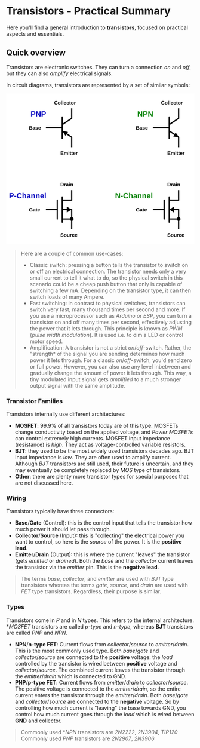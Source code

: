 # Transistors - Practical Summary
Here you'll find a general introduction to **transistors**, focused on practical aspects and essentials. 

## Quick overview
Transistors are electronic switches. They can turn a connection *on* and *off*, but they can also *amplify* electrical signals.

In circuit diagrams, transistors are represented by a set of similar symbols:

![Transistor Symbols](/Images/transistor_symbols.svg)

> Here are a couple of common use-cases:
> - Classic switch: pressing a button tells the transistor to switch on or off an electrical connection. The transistor needs only a very small current to tell it what to do, so the physical switch in this scenario could be a cheap push button that only is capable of switching a few mA. Depending on the transistor type, it can then switch loads of many Ampere.
> - Fast switching: in contrast to physical switches, transistors can switch very fast, many thousand times per second and more. If you use a microprocessor such as *Arduino* or *ESP*, you can turn a transistor on and off many times per second, effectively adjusting the power that it lets through. This principle is known as *PWM* (*pulse width modulation*). It is used i.e. to dim a LED or control motor speed.
> - Amplification: A transistor is not a strict *on*/*off*-switch. Rather, the "strength* of the signal you are sending determines how much power it lets through. For a classic *on*/*off*-switch, you'd send zero or full power. However, you can also use any level inbetween and gradually change the amount of power it lets through. This way, a tiny modulated input signal gets *amplified* to a much stronger output signal with the same amplitude.

### Transistor Families

Transistors internally use different architectures:

* **MOSFET**: 99.9% of all transistors today are of this type. MOSFETs change conductivity based on the applied voltage, and *Power MOSFETs* can control extremely high currents. MOSFET input impedance (resistance) is *high*. They act as voltage-controlled variable resistors.
* **BJT**: they used to be the most widely used transistors decades ago. BJT input impedance is *low*. They are often used to amplify current. Although *BJT* transistors are still used, their future is uncertain, and they may eventually be completely replaced by *MOS* type of transistors.
* **Other**: there are plenty more transistor types for special purposes that are not discussed here.


### Wiring

Transistors typically have three connectors:

* **Base**/**Gate** (Control): this is the control input that tells the transistor how much power it should let pass through. 
* **Collector**/**Source** (Input): this is "collecting" the electrical power you want to control, so here is the *source* of the power. It is the **positive lead**.
* **Emitter**/**Drain** (Output): this is where the current "leaves" the transistor (gets *emitted* or *drained*). Both the *base* and the *collector* current leaves the transistor via the *emitter* pin. This is the **negative lead**. 

> The terms *base*, *collector*, and *emitter* are used with *BJT* type transistors whereas the terms *gate*, *source*, and *drain* are used with *FET* type transistors. Regardless, their purpose is similar.

### Types

Transistors come in *P* and in *N* types. This refers to the internal architecture. **MOSFET* transistors are called *p-type* and *n-type*, whereas **BJT** transistors are called *PNP* and *NPN*.

* **NPN**/**n-type FET**: Current flows from *collector*/*source* to *emitter*/*drain*. This is the most commonly used type. Both *base*/*gate* and *collector*/*source* are connected to the **positive** voltage: the *load* controlled by the transistor is wired between **positive** voltage and *collector*/*source*. The combined current leaves the transistor through the *emitter*/*drain* which is connected to GND.
* **PNP**/**p-type FET**: Current flows from *emitter*/*drain* to *collector*/*source*. The positive voltage is connected to the *emitter*/*drain*, so the entire current enters the transistor through the *emitter*/*drain*. Both *base*/*gate* and *collector*/*source* are connected to the **negative** voltage. So by controlling how much current is "leaving" the base towards GND, you control how much current goes through the *load* which is wired between **GND**  and collector.

> Commonly used **NPN* transistors are *2N2222*, *2N3904*, *TIP120*
> Commonly used *PNP* transistors are *2N2907*, *2N3906*

